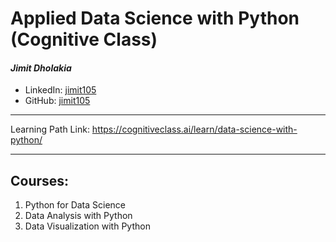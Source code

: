 # Applied Data Science with Python (Cognitive Class)

#### *Jimit Dholakia*

* LinkedIn: [jimit105](https://in.linkedin.com/in/jimit105 "LinkedIn Profile")
* GitHub: [jimit105](https://github.com/jimit105 "GitHub Profile")

---

Learning Path Link: https://cognitiveclass.ai/learn/data-science-with-python/

---

## Courses:

1. Python for Data Science
2. Data Analysis with Python
3. Data Visualization with Python
